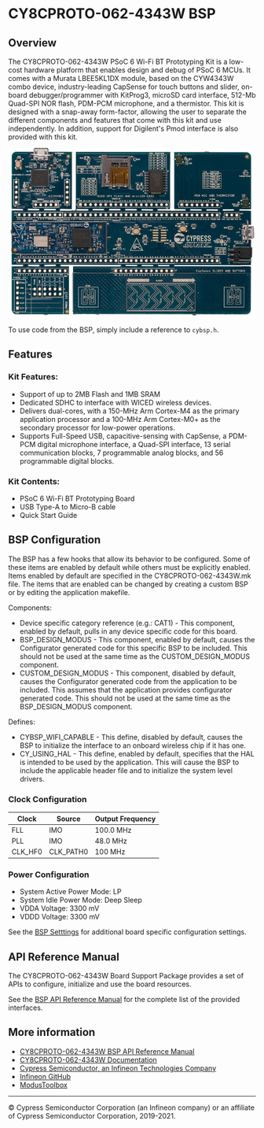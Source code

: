 # CY8CPROTO-062-4343W BSP

## Overview

The CY8CPROTO-062-4343W PSoC 6 Wi-Fi BT Prototyping Kit is a low-cost hardware platform that enables design and debug of PSoC 6 MCUs. It comes with a Murata LBEE5KL1DX module, based on the CYW4343W combo device, industry-leading CapSense for touch buttons and slider, on-board debugger/programmer with KitProg3, microSD card interface, 512-Mb Quad-SPI NOR flash, PDM-PCM microphone, and a thermistor. This kit is designed with a snap-away form-factor, allowing the user to separate the different components and features that come with this kit and use independently. In addition, support for Digilent's Pmod interface is also provided with this kit.

![](docs/html/board.png)

To use code from the BSP, simply include a reference to `cybsp.h`.

## Features

### Kit Features:

* Support of up to 2MB Flash and 1MB SRAM
* Dedicated SDHC to interface with WICED wireless devices.
* Delivers dual-cores, with a 150-MHz Arm Cortex-M4 as the primary application processor and a 100-MHz Arm Cortex-M0+ as the secondary processor for low-power operations.
* Supports Full-Speed USB, capacitive-sensing with CapSense, a PDM-PCM digital microphone interface, a Quad-SPI interface, 13 serial communication blocks, 7 programmable analog blocks, and 56 programmable digital blocks.

### Kit Contents:

* PSoC 6 Wi-Fi BT Prototyping Board
* USB Type-A to Micro-B cable
* Quick Start Guide

## BSP Configuration

The BSP has a few hooks that allow its behavior to be configured. Some of these items are enabled by default while others must be explicitly enabled. Items enabled by default are specified in the CY8CPROTO-062-4343W.mk file. The items that are enabled can be changed by creating a custom BSP or by editing the application makefile.

Components:
* Device specific category reference (e.g.: CAT1) - This component, enabled by default, pulls in any device specific code for this board.
* BSP_DESIGN_MODUS - This component, enabled by default, causes the Configurator generated code for this specific BSP to be included. This should not be used at the same time as the CUSTOM_DESIGN_MODUS component.
* CUSTOM_DESIGN_MODUS - This component, disabled by default, causes the Configurator generated code from the application to be included. This assumes that the application provides configurator generated code. This should not be used at the same time as the BSP_DESIGN_MODUS component.

Defines:
* CYBSP_WIFI_CAPABLE - This define, disabled by default, causes the BSP to initialize the interface to an onboard wireless chip if it has one.
* CY_USING_HAL - This define, enabled by default, specifies that the HAL is intended to be used by the application. This will cause the BSP to include the applicable header file and to initialize the system level drivers.

### Clock Configuration

| Clock    | Source    | Output Frequency |
|----------|-----------|------------------|
| FLL      | IMO       | 100.0 MHz        |
| PLL      | IMO       | 48.0 MHz         |
| CLK_HF0  | CLK_PATH0 | 100 MHz          |

### Power Configuration

* System Active Power Mode: LP
* System Idle Power Mode: Deep Sleep
* VDDA Voltage: 3300 mV
* VDDD Voltage: 3300 mV

See the [BSP Setttings][settings] for additional board specific configuration settings.

## API Reference Manual

The CY8CPROTO-062-4343W Board Support Package provides a set of APIs to configure, initialize and use the board resources.

See the [BSP API Reference Manual][api] for the complete list of the provided interfaces.

## More information
* [CY8CPROTO-062-4343W BSP API Reference Manual][api]
* [CY8CPROTO-062-4343W Documentation](http://www.cypress.com/CY8CPROTO-062-4343W)
* [Cypress Semiconductor, an Infineon Technologies Company](http://www.cypress.com)
* [Infineon GitHub](https://github.com/infineon)
* [ModusToolbox](https://www.cypress.com/products/modustoolbox-software-environment)

[api]: https://infineon.github.io/TARGET_CY8CPROTO-062-4343W/html/modules.html
[settings]: https://infineon.github.io/TARGET_CY8CPROTO-062-4343W/html/md_bsp_settings.html

---
© Cypress Semiconductor Corporation (an Infineon company) or an affiliate of Cypress Semiconductor Corporation, 2019-2021.